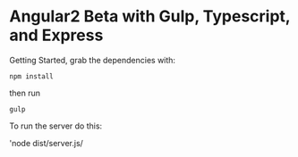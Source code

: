 # Angular2 Beta with Gulp, Typescript, and Express

Getting Started, grab the dependencies with:

`npm install`

then run

`gulp`

To run the server do this:

'node dist/server.js/


